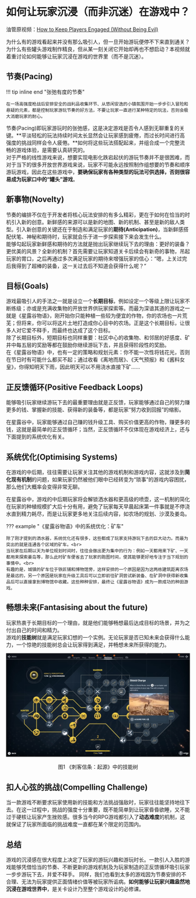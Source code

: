 # 如何让玩家沉浸（而非沉迷）在游戏中？

油管原视频：[How to Keep Players Engaged (Without Being Evil)](https://www.youtube.com/watch?v=hbzGO_Qonu0&list=WL&index=4&t=6s) <br>

为什么有的游戏看起来并没有那么吸引人，但一旦开始游玩便停不下来直到通关？为什么有些罐头游戏制作精良，但从某一刻关闭它开始却再也不想启动？本视频就着重讨论如何能够让玩家沉浸在游戏的世界里（而不是沉迷）。

## **节奏(Pacing)**

!!! tip inline end "张弛有度的节奏"

    在一场高强度枪战后安排安全的战利品收集环节、从悠闲安逸的小镇氛围开始一步步引入冒险和悬疑的元素，都是控制玩家游玩节奏的好方法，不要让玩家一直进行某种特定的玩法，否则会极大消磨玩家的耐心。

节奏(Pacing)即玩家游玩时的张弛感，这是决定游戏是否令人感到无聊重复的关键。**平淡轻松的玩法持续时间太长显然会让玩家感到疲倦，而过长时间进行高强度的挑战同样会令人疲倦。**如何将这些玩法搭配起来，并组合成一个完整流畅的游戏体验，是需要认真研究的。<br>
对于严格的线性游戏来说，想要实现电影化跌宕起伏的游玩节奏并不是很困难，而对于当下的很多开放世界游戏来说，玩家不可能永远按照制作组想要的节奏和顺序游玩游戏，因此在这些游戏中，**要确保玩家有各种类型的玩法可供选择，否则很容易成为玩家口中的“罐头”游戏**。

## **新事物(Novelty)**
节奏的编排不仅在于开发者将核心玩法安排的有多么精彩，更在于如何在恰当的时机引入新的创意。新鲜感的来源可以是新的地图、新的机制、甚至是新的敌人类型。引入新创意的关键还在于制造和满足玩家的**期待(Anticipation)**，当新鲜感搭配伏笔、神秘和期待时，玩家就会乐于进一步探索接下来会发生什么。<br>
能够勾起玩家新鲜感和期待的方法就是抛出玩家继续玩下去的理由：更好的装备？更优美的风景？全新的机制？首先需要让玩家知道关卡后续会有新奇的事物，吊起玩家的胃口，之后再通过多次满足玩家的期待来增强玩家的信心：“嗯，上关过完后我得到了超棒的装备，这一关过去后不知道会获得什么呢？”

## **目标(Goals)**

游戏最吸引人的手法之一就是设立一个**长期目标**，例如设定一个等级上限让玩家不断练级；亦或是充满收集物的开放世界供玩家探索等。而最为深谙其道的游戏之一就是《星露谷物语》，刚开始你只能种植一些较为便宜的作物，你的农场也一片荒芜；但将来，你可以将这片土地打造成你心目中的农场。正是这个长期目标，让很多人对它爱不释手，而最终也达成了这个目标。<br>
除了长期目标外，短期目标也同样重要：社区中心的收集物、和邻居的好感度、矿井中每五层的奖励等都在鼓励你继续游玩下去，并且获得阶段性的奖励。<br>
在《星露谷物语》中，也有一定的策略和规划元素：你不能一次性将钱花光，否则在节日时有可能什么都买不起；通过收看《离地而居》、《天气预报》和《酱料女皇》，你得知明天下雨，因此明天可以不用浇水直接下矿......

## **正反馈循环(Positive Feedback Loops)**

能够吸引玩家继续游玩下去的最重要理由就是正反馈，玩家能够通过自己的努力赚更多的钱、掌握新的技能、获得新的装备等，都是玩家“努力收到回报”的缩影。<br>

在星露谷中，玩家能够通过自己赚的钱升级工具、购买价值更高的作物，赚更多的钱，这就是最简单的正反馈循环；当然，正反馈循环不仅体现在游戏经济上，还与下面提到的系统优化有关。

## **系统优化(Optimising Systems)**

在游戏的中后期，往往需要让玩家关注其他的游戏机制和游戏内容，这就涉及到**简化现有机制**的问题，如果玩家仍然被他们眼中已经转变为“琐事”的游戏内容困扰，那么他们大概率会变得非常无聊。<br>

在星露谷中，游戏的中后期玩家将会解锁洒水器和更高级的喷壶，这一机制的简化在玩家的种植规模扩大后十分有用，避免了玩家每天早晨起床第一件事就是不停浇水直到精力耗尽，而是让玩家更多地关注后续内容，如农场的规划、沙漠及姜岛。

??? example "《星露谷物语》中的系统优化：矿车"

    除了刚才提到的洒水器，系统优化还有很多，这些都成了玩家支持游玩下去的巨大动力。而最为突出的就是连通各个区域的矿车。<br>
    当玩家在后期以天为单位规划时间时，往往会做出更为集中的行为：例如一天都用来下矿、一天都用来探索姜岛等，那么此时矿车便省去了玩家的跑图时间，使其能够更好地专注于当下规划的事情中。<br>
    有趣的是，城镇的矿车位于铁匠铺和博物馆旁，这样安排的一个原因是因为这两栋建筑距离农场是最远的，另一个原因是玩家在升级工具后可以立即前往矿洞尝试新装备、在矿洞中获得新收集品后可以直接拿到博物馆中收藏。这些种种安排，最终让《星露谷物语》成为一款成功的种田游戏。


## **畅想未来(Fantasising about the future)**

玩家热衷于长期目标的一个理由，就是他们能够畅想最后达成目标的场景，并为之付出自己的时间和精力。<br>
游戏的**技能树**就是满足玩家幻想的一个实例。无论玩家是否已知未来会获得什么能力，一个惊艳的技能树总会让玩家得到满足，并畅想未来所获得的能力。

![技能树](https://raw.githubusercontent.com/hanzk6/Pictures/master/20250809155011749.png)

<center> 图1 《刺客信条：起源》中的技能树 </center>

## **扣人心弦的挑战(Compelling Challenge)**

当一款游戏不断要求玩家使用新的技能和方法挑战强敌时，玩家往往能坚持地往下去。在这一过程中，挑战的强度十分重要，既不能简单到让玩家昏昏欲睡，又不能过于硬核让玩家产生挫败感。很多当今的RPG游戏都引入了**动态难度**的机制，这就保证了玩家所面临的挑战难度一直都在某个限定的范围内。

## **总结**

游戏的沉浸感在很大程度上决定了玩家的游玩兴趣和游玩时长。一款引人入胜的游戏能够凭借恰当的节奏、不断更新的游戏机制及为玩家制造的正反馈循环吸引玩家一步步游玩下去，并爱不释手。
同样，我们也看到太多的游戏因为节奏安排的不合理、无法为玩家提供正面情绪价值等被玩家所诟病。**如何能够让玩家兴趣盎然地沉浸在游戏世界中**，是关卡设计乃至整个游戏设计的必修课。